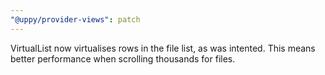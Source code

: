 ```yaml
---
"@uppy/provider-views": patch
---
```


VirtualList now virtualises rows in the file list, as was intented. This means better performance when scrolling thousands for files.
